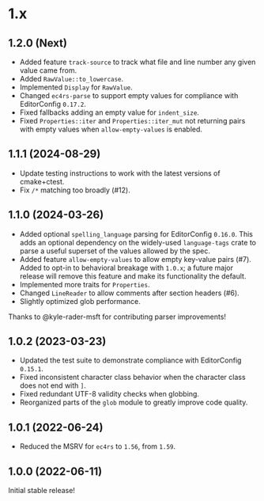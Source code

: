 # 1.x

## 1.2.0 (Next)

- Added feature `track-source` to track what file and line number any given
value came from.
- Added `RawValue::to_lowercase`.
- Implemented `Display` for `RawValue`.
- Changed `ec4rs-parse` to support empty values for compliance with
EditorConfig `0.17.2`.
- Fixed fallbacks adding an empty value for `indent_size`.
- Fixed `Properties::iter` and `Properties::iter_mut` not returning
pairs with empty values when `allow-empty-values` is enabled.

## 1.1.1 (2024-08-29)

- Update testing instructions to work with the latest versions of cmake+ctest.
- Fix `/*` matching too broadly (#12).

## 1.1.0 (2024-03-26)

- Added optional `spelling_language` parsing for EditorConfig `0.16.0`.
This adds an optional dependency on the widely-used `language-tags` crate
to parse a useful superset of the values allowed by the spec.
- Added feature `allow-empty-values` to allow empty key-value pairs (#7).
Added to opt-in to behavioral breakage with `1.0.x`; a future major release
will remove this feature and make its functionality the default.
- Implemented more traits for `Properties`.
- Changed `LineReader` to allow comments after section headers (#6).
- Slightly optimized glob performance.

Thanks to @kyle-rader-msft for contributing parser improvements!

## 1.0.2 (2023-03-23)

- Updated the test suite to demonstrate compliance with EditorConfig `0.15.1`.
- Fixed inconsistent character class behavior when
the character class does not end with `]`.
- Fixed redundant UTF-8 validity checks when globbing.
- Reorganized parts of the `glob` module to greatly improve code quality.

## 1.0.1 (2022-06-24)

- Reduced the MSRV for `ec4rs` to `1.56`, from `1.59`.

## 1.0.0 (2022-06-11)

Initial stable release!
